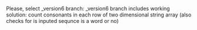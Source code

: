 Please, select _version6 branch:
_version6 branch includes working solution:
count consonants in each row of two dimensional string array
(also checks for is inputed sequnce is a word or no)
